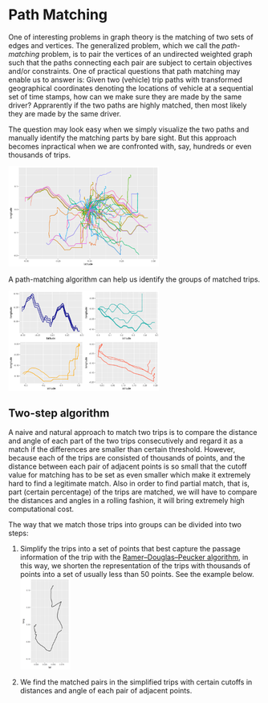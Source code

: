 # Path Matching

One of interesting problems in graph theory is the matching of two sets of edges and vertices. The generalized problem, 
which we call the *path-matching* problem, is to pair the vertices of an undirected weighted graph such that the paths 
connecting each pair are subject to certain objectives and/or constraints. One of practical questions that path matching may
enable us to answer is: Given two (vehicle) trip paths with transformed geographical coordinates denoting the locations of vehicle 
at a sequential set of time stamps, how can we make sure they are made by the same driver? Apprarently if the two paths are highly
matched, then most likely they are made by the same driver. 

The question may look easy when we simply visualize the two paths and manually identify the matching parts by bare sight. But 
this approach becomes inpractical when we are confronted with, say, hundreds or even thousands of trips.

<img src="image/trip_match_plot1.png" width="300">

A path-matching algorithm can help us identify the groups of matched trips.

<img src="image/trip_match_plot2.png" width="300">

## Two-step algorithm

A naive and natural approach to match two trips is to compare the distance and angle of each part of the two trips consecutively and regard it as a match if the differences are smaller than certain threshold. However, because each of the trips are consisted of thousands of points, and the distance between each pair of adjacent points is so small that the cutoff value for matching has to be set as even smaller which make it extremely hard to find a legitimate match. Also in order to find partial match, that is, part (certain percentage) of the trips are matched, we will have to compare the distances and angles in a rolling fashion, it will bring extremely high computational cost.  

The way that we match those trips into groups can be divided into two steps:

1. Simplify the trips into a set of points that best capture the passage information of the trip with the [Ramer–Douglas–Peucker algorithm](https://en.wikipedia.org/wiki/Ramer%E2%80%93Douglas%E2%80%93Peucker_algorithm), in this way, we shorten the representation of the trips with thousands of points into a set of usually less than 50 points. See the example below. <img src="image/RDP_slow.gif" width="100">

2. We find the matched pairs in the simplified trips with certain cutoffs in distances and angle of each pair of adjacent points. 